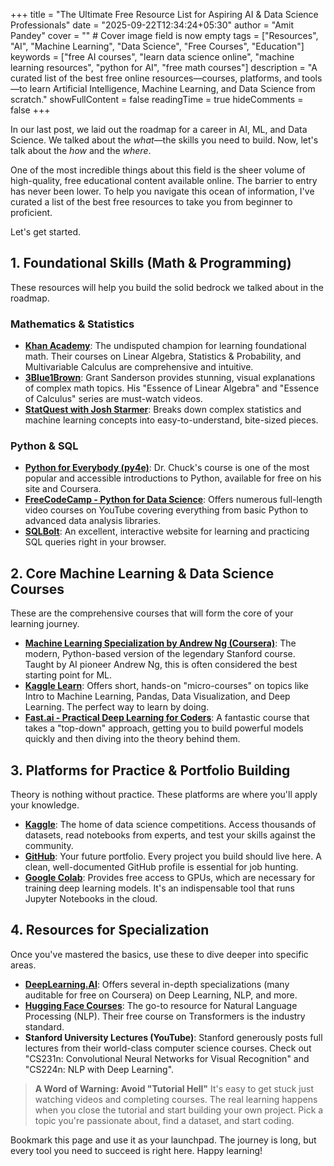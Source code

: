 +++
title = "The Ultimate Free Resource List for Aspiring AI & Data Science Professionals"
date = "2025-09-22T12:34:24+05:30"
author = "Amit Pandey"
cover = "" # Cover image field is now empty
tags = ["Resources", "AI", "Machine Learning", "Data Science", "Free Courses", "Education"]
keywords = ["free AI courses", "learn data science online", "machine learning resources", "python for AI", "free math courses"]
description = "A curated list of the best free online resources—courses, platforms, and tools—to learn Artificial Intelligence, Machine Learning, and Data Science from scratch."
showFullContent = false
readingTime = true
hideComments = false
+++

In our last post, we laid out the roadmap for a career in AI, ML, and Data Science. We talked about the *what*—the skills you need to build. Now, let's talk about the *how* and the *where*.

One of the most incredible things about this field is the sheer volume of high-quality, free educational content available online. The barrier to entry has never been lower. To help you navigate this ocean of information, I've curated a list of the best free resources to take you from beginner to proficient.

Let's get started.

## 1. Foundational Skills (Math & Programming)

These resources will help you build the solid bedrock we talked about in the roadmap.

### Mathematics & Statistics
* **[Khan Academy](https://www.khanacademy.org/math)**: The undisputed champion for learning foundational math. Their courses on Linear Algebra, Statistics & Probability, and Multivariable Calculus are comprehensive and intuitive.
* **[3Blue1Brown](https://www.youtube.com/c/3blue1brown)**: Grant Sanderson provides stunning, visual explanations of complex math topics. His "Essence of Linear Algebra" and "Essence of Calculus" series are must-watch videos.
* **[StatQuest with Josh Starmer](https://www.youtube.com/c/statquest)**: Breaks down complex statistics and machine learning concepts into easy-to-understand, bite-sized pieces.

### Python & SQL
* **[Python for Everybody (py4e)](https://www.py4e.com/lessons)**: Dr. Chuck's course is one of the most popular and accessible introductions to Python, available for free on his site and Coursera.
* **[FreeCodeCamp - Python for Data Science](https://www.freecodecamp.org/news/tag/python-for-data-science/)**: Offers numerous full-length video courses on YouTube covering everything from basic Python to advanced data analysis libraries.
* **[SQLBolt](https://sqlbolt.com/)**: An excellent, interactive website for learning and practicing SQL queries right in your browser.

## 2. Core Machine Learning & Data Science Courses

These are the comprehensive courses that will form the core of your learning journey.

* **[Machine Learning Specialization by Andrew Ng (Coursera)](https://www.deeplearning.ai/courses/machine-learning-specialization/)**: The modern, Python-based version of the legendary Stanford course. Taught by AI pioneer Andrew Ng, this is often considered the best starting point for ML.
* **[Kaggle Learn](https://www.kaggle.com/learn)**: Offers short, hands-on "micro-courses" on topics like Intro to Machine Learning, Pandas, Data Visualization, and Deep Learning. The perfect way to learn by doing.
* **[Fast.ai - Practical Deep Learning for Coders](https://course.fast.ai/)**: A fantastic course that takes a "top-down" approach, getting you to build powerful models quickly and then diving into the theory behind them.

## 3. Platforms for Practice & Portfolio Building

Theory is nothing without practice. These platforms are where you'll apply your knowledge.

* **[Kaggle](https://www.kaggle.com/)**: The home of data science competitions. Access thousands of datasets, read notebooks from experts, and test your skills against the community.
* **[GitHub](https://github.com/)**: Your future portfolio. Every project you build should live here. A clean, well-documented GitHub profile is essential for job hunting.
* **[Google Colab](https://colab.research.google.com/)**: Provides free access to GPUs, which are necessary for training deep learning models. It's an indispensable tool that runs Jupyter Notebooks in the cloud.

## 4. Resources for Specialization

Once you've mastered the basics, use these to dive deeper into specific areas.

* **[DeepLearning.AI](https://www.deeplearning.ai/courses/)**: Offers several in-depth specializations (many auditable for free on Coursera) on Deep Learning, NLP, and more.
* **[Hugging Face Courses](https://huggingface.co/course)**: The go-to resource for Natural Language Processing (NLP). Their free course on Transformers is the industry standard.
* **Stanford University Lectures (YouTube)**: Stanford generously posts full lectures from their world-class computer science courses. Check out "CS231n: Convolutional Neural Networks for Visual Recognition" and "CS224n: NLP with Deep Learning".

> **A Word of Warning: Avoid "Tutorial Hell"**
> It's easy to get stuck just watching videos and completing courses. The real learning happens when you close the tutorial and start building your own project. Pick a topic you're passionate about, find a dataset, and start coding.

Bookmark this page and use it as your launchpad. The journey is long, but every tool you need to succeed is right here. Happy learning!
